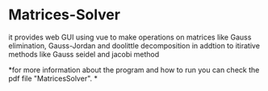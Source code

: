 # Matrices-Solver
it provides web GUI using vue to make operations on matrices like Gauss elimination, Gauss-Jordan and doolittle decomposition in addtion to
itirative methods like Gauss seidel and jacobi method

*for more information about the program and how to run you can check the pdf file "MatricesSolver". *

